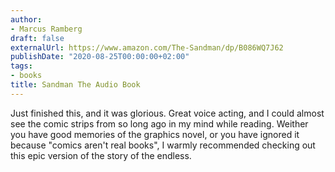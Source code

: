 ```yaml
---
author:
- Marcus Ramberg
draft: false
externalUrl: https://www.amazon.com/The-Sandman/dp/B086WQ7J62
publishDate: "2020-08-25T00:00:00+02:00"
tags:
- books
title: Sandman The Audio Book
---
```


Just finished this, and it was glorious. Great voice acting, and I could almost see the comic strips from so long ago
in my mind while reading. Weither you have good memories of the graphics novel, or you have ignored it because "comics
aren't real books", I warmly recommended checking out this epic version of the story of the endless.
